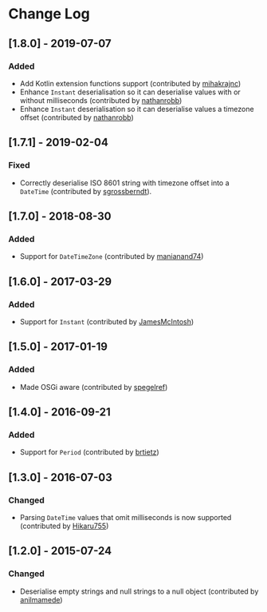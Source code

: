 # Change Log

## [1.8.0] - 2019-07-07

### Added
 - Add Kotlin extension functions support (contributed by [mihakrajnc](https://github.com/mihakrajnc))
 - Enhance `Instant` deserialisation so it can deserialise values with or without milliseconds (contributed by [nathanrobb](https://github.com/nathanrobb))
 - Enhance `Instant` deserialisation so it can deserialise values a timezone offset (contributed by [nathanrobb](https://github.com/nathanrobb))

## [1.7.1] - 2019-02-04

### Fixed
 - Correctly deserialise ISO 8601 string with timezone offset into a `DateTime` (contributed by [sgrossberndt](https://github.com/sgrossberndt)).

## [1.7.0] - 2018-08-30

### Added
 - Support for `DateTimeZone` (contributed by [manianand74](https://github.com/manianand74)) 
 
## [1.6.0] - 2017-03-29

### Added
 - Support for `Instant` (contributed by [JamesMcIntosh](https://github.com/JamesMcIntosh)) 
 
## [1.5.0] - 2017-01-19

### Added
 - Made OSGi aware (contributed by [spegelref](https://github.com/spegelref)) 
 
## [1.4.0] - 2016-09-21

### Added
 - Support for `Period` (contributed by [brtietz](https://github.com/brtietz))

## [1.3.0] - 2016-07-03

### Changed
 - Parsing `DateTime` values that omit milliseconds is now supported (contributed by [Hikaru755](https://github.com/Hikaru755))

## [1.2.0] - 2015-07-24

### Changed
 - Deserialise empty strings and null strings to a null object (contributed by [anilmamede](https://github.com/anilmamede))
